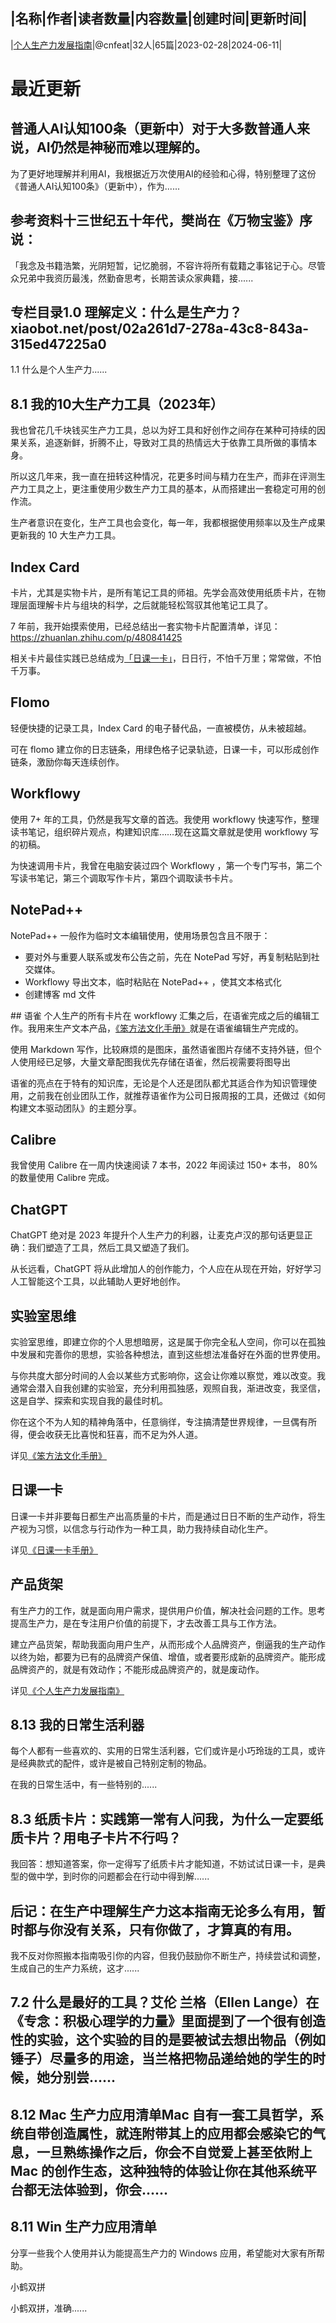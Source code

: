 |名称|作者|读者数量|内容数量|创建时间|更新时间|
---
|[个人生产力发展指南](https://xiaobot.net/p/productivity?refer=0b133df9-27dc-423b-8101-639049001c13)|@cnfeat|32人|65篇|2023-02-28|2024-06-11|

# 最近更新
## 普通人AI认知100条（更新中）对于大多数普通人来说，AI仍然是神秘而难以理解的。

为了更好地理解并利用AI，我根据近万次使用AI的经验和心得，特别整理了这份《普通人AI认知100条》（更新中），作为......
## 参考资料十三世纪五十年代，樊尚在《万物宝鉴》序说：

「我念及书籍浩繁，光阴短暂，记忆脆弱，不容许将所有载籍之事铭记于心。尽管众兄弟中我资历最浅，然勤奋思考，长期苦读众家典籍，接......
## 专栏目录1.0 理解定义：什么是生产力？ xiaobot.net/post/02a261d7-278a-43c8-843a-315ed47225a0
1.1 什么是个人生产力......
## 8.1 我的10大生产力工具（2023年）  
我也曾花几千块钱买生产力工具，总以为好工具和好创作之间存在某种可持续的因果关系，追逐新鲜，折腾不止，导致对工具的热情远大于依靠工具所做的事情本身。

所以这几年来，我一直在扭转这种情况，花更多时间与精力在生产，而非在评测生产力工具之上，更注重使用少数生产力工具的基本，从而搭建出一套稳定可用的创作流。

生产者意识在变化，生产工具也会变化，每一年，我都根据使用频率以及生产成果更新我的 10 大生产力工具。

## Index Card
卡片，尤其是实物卡片，是所有笔记工具的师祖。先学会高效使用纸质卡片，在物理层面理解卡片与组块的科学，之后就能轻松驾驭其他笔记工具了。

7 年前，我开始摸索使用，已经总结出一套实物卡片配置清单，详见：<a target="_blank" rel="noopener noreferrer nofollow" class="ne-link" href="https://zhuanlan.zhihu.com/p/480841425">https://zhuanlan.zhihu.com/p/480841425</a>

相关卡片最佳实践已总结成为<a target="_blank" rel="noopener noreferrer nofollow" class="ne-link" href="http://newsletter.hardwaylab.com/issues/issue-1401800">「日课一卡」</a>，日日行，不怕千万里；常常做，不怕千万事。

## Flomo
轻便快捷的记录工具，Index Card 的电子替代品，一直被模仿，从未被超越。

可在 flomo 建立你的日志链条，用绿色格子记录轨迹，日课一卡，可以形成创作链条，激励你每天连续创作。

## Workflowy
使用 7+ 年的工具，仍然是我写文章的首选。我使用 workflowy 快速写作，整理读书笔记，组织碎片观点，构建知识库……现在这篇文章就是使用 workflowy 写的初稿。

为快速调用卡片，我曾在电脑安装过四个 Workflowy ，第一个专门写书，第二个写读书笔记，第三个调取写作卡片，第四个调取读书卡片。

## NotePad++
NotePad++ 一般作为临时文本编辑使用，使用场景包含且不限于：
<ul><li>要对外与重要人联系或发布公告之前，先在 NotePad 写好，再复制粘贴到社交媒体。
</li><li>Workflowy 导出文本，临时粘贴在 NotePad++ ，使其文本格式化
</li><li>创建博客 md 文件
</li></ul>## 语雀
个人生产的所有卡片在 workflowy 汇集之后，在语雀完成之后的编辑工作。我用来生产文本产品，<a target="_blank" rel="noopener noreferrer nofollow" class="ne-link" href="https://www.yuque.com/hardwaylab/book">《笨方法文化手册》</a>就是在语雀编辑生产完成的。

使用 Markdown 写作，比较麻烦的是图床，虽然语雀图片存储不支持外链，但个人使用经已足够，大量文章配图我优先存储在语雀，然后视需要将图导出

语雀的亮点在于特有的知识库，无论是个人还是团队都尤其适合作为知识管理使用，之前我在创业团队工作，就推荐语雀作为公司日报周报的工具，还做过《如何构建文本驱动团队》的主题分享。

## Calibre
我曾使用 Calibre 在一周内快速阅读 7 本书，2022 年阅读过 150+ 本书， 80% 的数量使用 Calibre 完成。



## ChatGPT
ChatGPT 绝对是 2023 年提升个人生产力的利器，让麦克卢汉的那句话更显正确：我们塑造了工具，然后工具又塑造了我们。

从长远看，ChatGPT 将从此增加人的创作能力，个人应在从现在开始，好好学习人工智能这个工具，以此辅助人更好地创作。

## 实验室思维
实验室思维，即建立你的个人思想暗房，这是属于你完全私人空间，你可以在孤独中发展和完善你的思想，实验各种想法，直到这些想法准备好在外面的世界使用。

与你共度大部分时间的人会以某些方式影响你，这会让你难以察觉，难以改变。我通常会潜入自我创建的实验室，充分利用孤独感，观照自我，渐进改变，我坚信，这是自学、探索和实现自我的最佳时机。

你在这个不为人知的精神角落中，任意徜徉，专注搞清楚世界规律，一旦偶有所得，便会收获无比喜悦和狂喜，而不足为外人道。

详见<a target="_blank" rel="noopener noreferrer nofollow" class="ne-link" href="https://www.yuque.com/hardwaylab/book/yqvnzc">《笨方法文化手册》</a>
## 日课一卡
日课一卡并非要每日都生产出高质量的卡片，而是通过日日不断的生产动作，将生产视为习惯，以信念与行动作为一种工具，助力我持续自动化生产。

详见<a target="_blank" rel="noopener noreferrer nofollow" class="ne-link" href="https://www.yuque.com/hardwaylab/zzybgv/toqw02">《日课一卡手册》</a>

## 产品货架
有生产力的工作，就是面向用户需求，提供用户价值，解决社会问题的工作。思考提高生产力，是在专注用户价值的前提下，才去改善工具与工作方法。

建立产品货架，帮助我面向用户生产，从而形成个人品牌资产，倒逼我的生产动作以终为始，都要为已有的品牌资产保值、增值，或者要形成新的品牌资产。能形成品牌资产的，就是有效动作；不能形成品牌资产的，就是废动作。

详见<a target="_blank" rel="noopener noreferrer nofollow" class="ne-link" href="https://www.yuque.com/hardwaylab/zzybgv/kd6zc9">《个人生产力发展指南》</a>



 

## 8.13 我的日常生活利器  
每个人都有一些喜欢的、实用的日常生活利器，它们或许是小巧玲珑的工具，或许是经典款式的配件，或许是被自己特别定制的物品。

在我的日常生活中，有一些特别的......
## 8.3 纸质卡片：实践第一常有人问我，为什么一定要纸质卡片？用电子卡片不行吗？

我回答：想知道答案，你一定得写了纸质卡片才能知道，不妨试试日课一卡，是典型的做中学，到时你的问题都会在行动中得到解......
## 后记：在生产中理解生产力这本指南无论多么有用，暂时都与你没有关系，只有你做了，才算真的有用。

我不反对你照搬本指南吸引你的内容，但我仍鼓励你不断生产，持续尝试和调整，生成自己的生产力系统，这才......
## 7.2 什么是最好的工具？艾伦 兰格（Ellen Lange）在《专念：积极心理学的力量》里面提到了一个很有创造性的实验，这个实验的目的是要被试去想出物品（例如锤子）尽量多的用途，当兰格把物品递给她的学生的时候，她分别尝......
## 8.12 Mac 生产力应用清单Mac 自有一套工具哲学，系统自带创造属性，就连附带其上的应用都会感染它的气息，一旦熟练操作之后，你会不自觉爱上甚至依附上 Mac 的创作生态，这种独特的体验让你在其他系统平台都无法体验到，你会......
## 8.11 Win 生产力应用清单  
分享一些我个人使用并认为能提高生产力的 Windows 应用，希望能对大家有所帮助。


小鹤双拼

小鹤双拼，准确......

